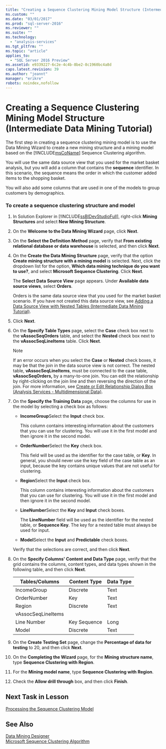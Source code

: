```yaml
---
title: "Creating a Sequence Clustering Mining Model Structure (Intermediate Data Mining Tutorial) | Microsoft Docs"
ms.custom: ""
ms.date: "03/01/2017"
ms.prod: "sql-server-2016"
ms.reviewer: ""
ms.suite: ""
ms.technology: 
  - "analysis-services"
ms.tgt_pltfrm: ""
ms.topic: "article"
applies_to: 
  - "SQL Server 2016 Preview"
ms.assetid: e9339227-6c2e-4c4b-8be2-8c1960bc4a8d
caps.latest.revision: 39
ms.author: "jeannt"
manager: "erikre"
robots: noindex,nofollow
---
```

# Creating a Sequence Clustering Mining Model Structure (Intermediate Data Mining Tutorial)
The first step in creating a sequence clustering mining model is to use the Data Mining Wizard to create a new mining structure and a mining model based on the [!INCLUDE[msCoName](../a9notintoc/includes/msconame-md.md)] Sequence Clustering algorithm.  
  
You will use the same data source view that you used for the market basket analysis, but you will add a column that contains the **sequence** identifier. In this scenario, the sequence means the order in which the customer added items to the shopping basket.  
  
You will also add some columns that are used in one of the models to group customers by demographics.  
  
### To create a sequence clustering structure and model  
  
1.  In Solution Explorer in [!INCLUDE[ssBIDevStudioFull](../a9notintoc/includes/ssbidevstudiofull-md.md)], right-click **Mining Structures** and select **New Mining Structure**.  
  
2.  On the **Welcome to the Data Mining Wizard** page, click **Next**.  
  
3.  On the **Select the Definition Method** page, verify that **From existing relational database or data warehouse** is selected, and then click **Next**.  
  
4.  On the **Create the Data Mining Structure** page, verify that the option **Create mining structure with a mining model** is selected. Next, click the dropdown list for the option, **Which data mining technique do you want to use?**, and select **Microsoft Sequence Clustering**. Click **Next**.  
  
    The **Select Data Source View** page appears. Under **Available data source views**, select **Orders**.  
  
    Orders is the same data source view that you used for the market basket scenario. If you have not created this data source view, see [Adding a Data Source View with Nested Tables &#40;Intermediate Data Mining Tutorial&#41;](../a9notintoc/adding-a-data-source-view-with-nested-tables-intermediate-data-mining-tutorial.md).  
  
5.  Click **Next**.  
  
6.  On the **Specify Table Types** page, select the **Case** check box next to the **vAssocSeqOrders** table, and select the **Nested** check box next to the **vAssocSeqLineItems** table. Click **Next**.  
  
    > [!NOTE]  
    > If an error occurs when you select the **Case** or **Nested** check boxes, it may be that the join in the data source view is not correct. The nested table, **vAssocSeqLineItems**, must be connected to the case table, **vAssocSeqOrders,** by a many-to-one join. You can edit the relationship by right-clicking on the join line and then reversing the direction of the join. For more information, see [Create or Edit Relationship Dialog Box &#40;Analysis Services - Multidimensional Data&#41;](../a9retired/create-or-edit-relationship-dialog-box-analysis-services-multidimensional-data.md).  
  
7.  On the **Specify the Training Data** page, choose the columns for use in the model by selecting a check box as follows:  
  
    -   **IncomeGroup**Select the **Input** check box.  
  
        This column contains interesting information about the customers that you can use for clustering. You will use it in the first model and then ignore it in the second model.  
  
    -   **OrderNumber**Select the **Key** check box.  
  
        This field will be used as the identifier for the case table, or **Key**. In general, you should never use the key field of the case table as an input, because the key contains unique values that are not useful for clustering.  
  
    -   **Region**Select the **Input** check box.  
  
        This column contains interesting information about the customers that you can use for clustering. You will use it in the first model and then ignore it in the second model.  
  
    -   **LineNumber**Select the **Key** and **Input** check boxes.  
  
        The **LineNumber** field will be used as the identifier for the nested table, or **Sequence Key**. The key for a nested table must always be used for input.  
  
    -   **Model**Select the **Input** and **Predictable** check boxes.  
  
    Verify that the selections are correct, and then click **Next**.  
  
8.  On the **Specify Columns' Content and Data Type** page, verify that the grid contains the columns, content types, and data types shown in the following table, and then click **Next**.  
  
    |Tables/Columns|Content Type|Data Type|  
    |-------------------|----------------|-------------|  
    |IncomeGroup|Discrete|Text|  
    |OrderNumber|Key|Text|  
    |Region|Discrete|Text|  
    |vAssocSeqLineItems|||  
    |Line Number|Key Sequence|Long|  
    |Model|Discrete|Text|  
  
9. On the **Create Testing Set** page, change the **Percentage of data for testing** to 20, and then click **Next**.  
  
10. On the **Completing the Wizard** page, for the **Mining structure name**, type **Sequence Clustering with Region**.  
  
11. For the **Mining model name**, type **Sequence Clustering with Region**.  
  
12. Check the **Allow drill through** box, and then click **Finish**.  
  
## Next Task in Lesson  
[Processing the Sequence Clustering Model](../a9notintoc/processing-the-sequence-clustering-model.md)  
  
## See Also  
[Data Mining Designer](../analysis-services/data-mining/data-mining-designer.md)  
[Microsoft Sequence Clustering Algorithm](../analysis-services/data-mining/microsoft-sequence-clustering-algorithm.md)  
  
